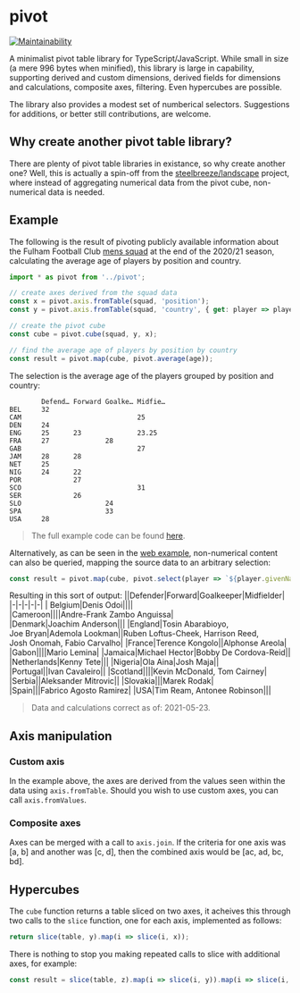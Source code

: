 # pivot
[![Maintainability](https://api.codeclimate.com/v1/badges/d2fd7facda5a61d2b66a/maintainability)](https://codeclimate.com/github/steelbreeze/pivot/maintainability)

A minimalist pivot table library for TypeScript/JavaScript. While small in size (a mere 996 bytes when minified), this library is large in capability, supporting derived and custom dimensions, derived fields for dimensions and calculations, composite axes, filtering. Even hypercubes are possible.

The library also provides a modest set of numberical selectors. Suggestions for additions, or better still contributions, are welcome.

## Why create another pivot table library?
There are plenty of pivot table libraries in existance, so why create another one? Well, this is actually a spin-off from the [steelbreeze/landscape](https://github.com/steelbreeze/landscape) project, where instead of aggregating numerical data from the pivot cube, non-numerical data is needed.

## Example
The following is the result of pivoting publicly available information about the Fulham Football Club [mens squad](https://web.archive.org/web/20210516151437/https://www.fulhamfc.com/teams) at the end of the 2020/21 season, calculating the average age of players by position and country.
```typescript
import * as pivot from '../pivot';

// create axes derived from the squad data
const x = pivot.axis.fromTable(squad, 'position');
const y = pivot.axis.fromTable(squad, 'country', { get: player => player.country.substr(0, 3).toUpperCase() });

// create the pivot cube
const cube = pivot.cube(squad, y, x);

// find the average age of players by position by country
const result = pivot.map(cube, pivot.average(age));
```
The selection is the average age of the players grouped by position and country:
```
        Defend… Forward Goalke… Midfie…
BEL     32
CAM                             25
DEN     24
ENG     25      23              23.25
FRA     27              28
GAB                             27
JAM     28      28
NET     25
NIG     24      22
POR             27
SCO                             31
SER             26
SLO                     24
SPA                     33
USA     28
```
> The full example code can be found [here](src/example/index.ts).

Alternatively, as can be seen in the [web example](https://steelbreeze.net/pivot), non-numerical content can also be queried, mapping the source data to an arbitrary selection:
```javascript
const result = pivot.map(cube, pivot.select(player => `${player.givenName}&nbsp;${player.familyName}`));

```
 Resulting in this sort of output:
||Defender|Forward|Goalkeeper|Midfielder|
|-|-|-|-|-|
| Belgium|Denis&nbsp;Odoi||||			
|Cameroon||||Andre-Frank&nbsp;Zambo&nbsp;Anguissa|
|Denmark|Joachim&nbsp;Anderson|||
|England|Tosin&nbsp;Abarabioyo, Joe&nbsp;Bryan|Ademola&nbsp;Lookman||Ruben&nbsp;Loftus-Cheek, Harrison&nbsp;Reed, Josh&nbsp;Onomah, Fabio&nbsp;Carvalho|
|France|Terence&nbsp;Kongolo||Alphonse&nbsp;Areola|
|Gabon||||Mario&nbsp;Lemina|
|Jamaica|Michael&nbsp;Hector|Bobby&nbsp;De&nbsp;Cordova-Reid||
|Netherlands|Kenny&nbsp;Tete|||
|Nigeria|Ola Aina|Josh&nbsp;Maja||
|Portugal||Ivan&nbsp;Cavaleiro||
|Scotland||||Kevin&nbsp;McDonald, Tom&nbsp;Cairney|
|Serbia||Aleksander&nbsp;Mitrovic||
|Slovakia|||Marek&nbsp;Rodak|
|Spain|||Fabrico&nbsp;Agosto&nbsp;Ramirez|
|USA|Tim&nbsp;Ream, Antonee&nbsp;Robinson|||

> Data and calculations correct as of: 2021-05-23.

## Axis manipulation
### Custom axis
In the example above, the axes are derived from the values seen within the data using ```axis.fromTable```. Should you wish to use custom axes, you can call ```axis.fromValues```.
### Composite axes
Axes can be merged with a call to ```axis.join```.
If the criteria for one axis was [a, b] and another was [c, d], then the combined axis would be [ac, ad, bc, bd].
## Hypercubes
The ```cube``` function returns a table sliced on two axes, it acheives this through two calls to the ```slice``` function, one for each axis, implemented as follows:
```typescript
return slice(table, y).map(i => slice(i, x));
```

There is nothing to stop you making repeated calls to slice with additional axes, for example:
```typescript
const result = slice(table, z).map(i => slice(i, y)).map(i => slice(i, x));
```
